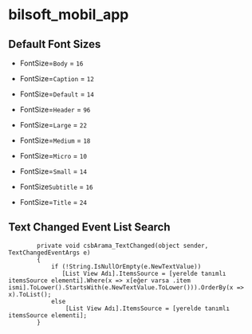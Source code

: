 # bilsoft_mobil_app


## Default Font Sizes

* FontSize=```Body```
= ```16```

* FontSize=```Caption``` 
= ```12```

* FontSize=```Default``` 
= ```14```

* FontSize=```Header```
= ```96```

* FontSize=```Large```
= ```22```

* FontSize=```Medium```
= ```18```

* FontSize=```Micro```
= ```10```

* FontSize=```Small```
= ```14```

* FontSize```Subtitle```
= ```16```

* FontSize=```Title```
= ```24```

## Text Changed Event List Search
```
        private void csbArama_TextChanged(object sender, TextChangedEventArgs e)
        {
            if (!String.IsNullOrEmpty(e.NewTextValue))
               [List View Adı].ItemsSource = [yerelde tanımlı itemsSource elementi].Where(x => x[eğer varsa .item ismi].ToLower().StartsWith(e.NewTextValue.ToLower())).OrderBy(x => x).ToList();
            else
                [List View Adı].ItemsSource = [yerelde tanımlı itemsSource elementi];
        }

